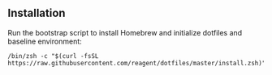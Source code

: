 ## Installation

Run the bootstrap script to install Homebrew and initialize dotfiles and
baseline environment:

```
/bin/zsh -c "$(curl -fsSL https://raw.githubusercontent.com/reagent/dotfiles/master/install.zsh)"
```
